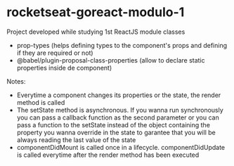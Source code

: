 # rocketseat-goreact-modulo-1

Project developed while studying 1st ReactJS module classes

- prop-types (helps defining types to the component's props and defining if they are required or not)
- @babel/plugin-proposal-class-properties (allow to declare static properties inside de component)

Notes:

- Everytime a component changes its properties or the state, the render method is called
- The setState method is asynchronous. If you wanna run synchronously you can pass a callback function as the second parameter or you can pass a function to the setState instead of the object containing the property you wanna override in the state to garantee that you will be always reading the last value of the state
- componentDidMount is called once in a lifecycle. componentDidUpdate is called everytime after the render method has been executed
